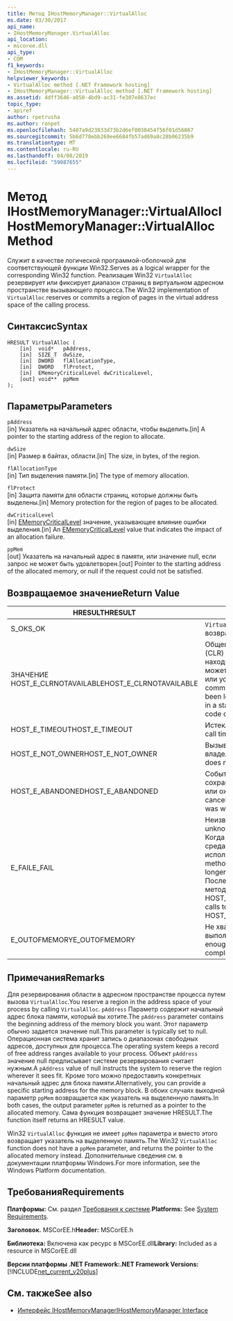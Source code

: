 ```yaml
---
title: Метод IHostMemoryManager::VirtualAlloc
ms.date: 03/30/2017
api_name:
- IHostMemoryManager.VirtualAlloc
api_location:
- mscoree.dll
api_type:
- COM
f1_keywords:
- IHostMemoryManager::VirtualAlloc
helpviewer_keywords:
- VirtualAlloc method [.NET Framework hosting]
- IHostMemoryManager::VirtualAlloc method [.NET Framework hosting]
ms.assetid: 4dff3646-a050-4bd9-ac31-fe307e8637ec
topic_type:
- apiref
author: rpetrusha
ms.author: ronpet
ms.openlocfilehash: 5407a9d23833d73b2d6ef0038454f56f01d56867
ms.sourcegitcommit: 5b6d778ebb269ee6684fb57ad69a8c28b06235b9
ms.translationtype: MT
ms.contentlocale: ru-RU
ms.lasthandoff: 04/08/2019
ms.locfileid: "59087655"
---
```

# <a name="ihostmemorymanagervirtualalloc-method"></a><span data-ttu-id="3fd14-102">Метод IHostMemoryManager::VirtualAlloc</span><span class="sxs-lookup"><span data-stu-id="3fd14-102">IHostMemoryManager::VirtualAlloc Method</span></span>
<span data-ttu-id="3fd14-103">Служит в качестве логической программой-оболочкой для соответствующей функции Win32.</span><span class="sxs-lookup"><span data-stu-id="3fd14-103">Serves as a logical wrapper for the corresponding Win32 function.</span></span> <span data-ttu-id="3fd14-104">Реализация Win32 `VirtualAlloc` резервирует или фиксирует диапазон страниц в виртуальном адресном пространстве вызывающего процесса.</span><span class="sxs-lookup"><span data-stu-id="3fd14-104">The Win32 implementation of `VirtualAlloc` reserves or commits a region of pages in the virtual address space of the calling process.</span></span>  
  
## <a name="syntax"></a><span data-ttu-id="3fd14-105">Синтаксис</span><span class="sxs-lookup"><span data-stu-id="3fd14-105">Syntax</span></span>  
  
```  
HRESULT VirtualAlloc (  
    [in]  void*   pAddress,  
    [in]  SIZE_T  dwSize,  
    [in]  DWORD   flAllocationType,  
    [in]  DWORD   flProtect,  
    [in]  EMemoryCriticalLevel dwCriticalLevel,  
    [out] void**  ppMem  
);  
```  
  
## <a name="parameters"></a><span data-ttu-id="3fd14-106">Параметры</span><span class="sxs-lookup"><span data-stu-id="3fd14-106">Parameters</span></span>  
 `pAddress`  
 <span data-ttu-id="3fd14-107">[in] Указатель на начальный адрес области, чтобы выделить.</span><span class="sxs-lookup"><span data-stu-id="3fd14-107">[in] A pointer to the starting address of the region to allocate.</span></span>  
  
 `dwSize`  
 <span data-ttu-id="3fd14-108">[in] Размер в байтах, области.</span><span class="sxs-lookup"><span data-stu-id="3fd14-108">[in] The size, in bytes, of the region.</span></span>  
  
 `flAllocationType`  
 <span data-ttu-id="3fd14-109">[in] Тип выделения памяти.</span><span class="sxs-lookup"><span data-stu-id="3fd14-109">[in] The type of memory allocation.</span></span>  
  
 `flProtect`  
 <span data-ttu-id="3fd14-110">[in] Защита памяти для области страниц, которые должны быть выделены.</span><span class="sxs-lookup"><span data-stu-id="3fd14-110">[in] Memory protection for the region of pages to be allocated.</span></span>  
  
 `dwCriticalLevel`  
 <span data-ttu-id="3fd14-111">[in] [EMemoryCriticalLevel](../../../../docs/framework/unmanaged-api/hosting/ememorycriticallevel-enumeration.md) значение, указывающее влияние ошибки выделения.</span><span class="sxs-lookup"><span data-stu-id="3fd14-111">[in] An [EMemoryCriticalLevel](../../../../docs/framework/unmanaged-api/hosting/ememorycriticallevel-enumeration.md) value that indicates the impact of an allocation failure.</span></span>  
  
 `ppMem`  
 <span data-ttu-id="3fd14-112">[out] Указатель на начальный адрес в памяти, или значение null, если запрос не может быть удовлетворен.</span><span class="sxs-lookup"><span data-stu-id="3fd14-112">[out] Pointer to the starting address of the allocated memory, or null if the request could not be satisfied.</span></span>  
  
## <a name="return-value"></a><span data-ttu-id="3fd14-113">Возвращаемое значение</span><span class="sxs-lookup"><span data-stu-id="3fd14-113">Return Value</span></span>  
  
|<span data-ttu-id="3fd14-114">HRESULT</span><span class="sxs-lookup"><span data-stu-id="3fd14-114">HRESULT</span></span>|<span data-ttu-id="3fd14-115">Описание</span><span class="sxs-lookup"><span data-stu-id="3fd14-115">Description</span></span>|  
|-------------|-----------------|  
|<span data-ttu-id="3fd14-116">S_OK</span><span class="sxs-lookup"><span data-stu-id="3fd14-116">S_OK</span></span>|`VirtualAlloc` <span data-ttu-id="3fd14-117">успешно возвращен.</span><span class="sxs-lookup"><span data-stu-id="3fd14-117">returned successfully.</span></span>|  
|<span data-ttu-id="3fd14-118">ЗНАЧЕНИЕ HOST_E_CLRNOTAVAILABLE</span><span class="sxs-lookup"><span data-stu-id="3fd14-118">HOST_E_CLRNOTAVAILABLE</span></span>|<span data-ttu-id="3fd14-119">Общеязыковая среда выполнения (CLR) не был загружен в процесс или находится в состоянии, в котором не может выполнять управляемый код или успешно обработать вызов.</span><span class="sxs-lookup"><span data-stu-id="3fd14-119">The common language runtime (CLR) has not been loaded into a process, or the CLR is in a state in which it cannot run managed code or process the call successfully.</span></span>|  
|<span data-ttu-id="3fd14-120">HOST_E_TIMEOUT</span><span class="sxs-lookup"><span data-stu-id="3fd14-120">HOST_E_TIMEOUT</span></span>|<span data-ttu-id="3fd14-121">Истекло время ожидания вызова.</span><span class="sxs-lookup"><span data-stu-id="3fd14-121">The call timed out.</span></span>|  
|<span data-ttu-id="3fd14-122">HOST_E_NOT_OWNER</span><span class="sxs-lookup"><span data-stu-id="3fd14-122">HOST_E_NOT_OWNER</span></span>|<span data-ttu-id="3fd14-123">Вызывающий объект не является владельцем блокировки.</span><span class="sxs-lookup"><span data-stu-id="3fd14-123">The caller does not own the lock.</span></span>|  
|<span data-ttu-id="3fd14-124">HOST_E_ABANDONED</span><span class="sxs-lookup"><span data-stu-id="3fd14-124">HOST_E_ABANDONED</span></span>|<span data-ttu-id="3fd14-125">Событие было отменено с сохранением заблокированный поток или ожидал волокон.</span><span class="sxs-lookup"><span data-stu-id="3fd14-125">An event was canceled while a blocked thread or fiber was waiting on it.</span></span>|  
|<span data-ttu-id="3fd14-126">E_FAIL</span><span class="sxs-lookup"><span data-stu-id="3fd14-126">E_FAIL</span></span>|<span data-ttu-id="3fd14-127">Неизвестный Разрушительный сбой.</span><span class="sxs-lookup"><span data-stu-id="3fd14-127">An unknown catastrophic failure occurred.</span></span> <span data-ttu-id="3fd14-128">Когда метод вернет значение E_FAIL, среда CLR больше не может использоваться в процессе.</span><span class="sxs-lookup"><span data-stu-id="3fd14-128">When a method returns E_FAIL, the CLR is no longer usable within the process.</span></span> <span data-ttu-id="3fd14-129">Последующие вызовы к размещению методы возвращают значение HOST_E_CLRNOTAVAILABLE.</span><span class="sxs-lookup"><span data-stu-id="3fd14-129">Subsequent calls to hosting methods return HOST_E_CLRNOTAVAILABLE.</span></span>|  
|<span data-ttu-id="3fd14-130">E_OUTOFMEMORY</span><span class="sxs-lookup"><span data-stu-id="3fd14-130">E_OUTOFMEMORY</span></span>|<span data-ttu-id="3fd14-131">Не хватает памяти была доступна для выполнения запроса на выделение</span><span class="sxs-lookup"><span data-stu-id="3fd14-131">Not enough memory was available to complete the allocation request</span></span>|  
  
## <a name="remarks"></a><span data-ttu-id="3fd14-132">Примечания</span><span class="sxs-lookup"><span data-stu-id="3fd14-132">Remarks</span></span>  
 <span data-ttu-id="3fd14-133">Для резервирования области в адресном пространстве процесса путем вызова `VirtualAlloc`.</span><span class="sxs-lookup"><span data-stu-id="3fd14-133">You reserve a region in the address space of your process by calling `VirtualAlloc`.</span></span> <span data-ttu-id="3fd14-134">`pAddress` Параметр содержит начальный адрес блока памяти, который вы хотите.</span><span class="sxs-lookup"><span data-stu-id="3fd14-134">The `pAddress` parameter contains the beginning address of the memory block you want.</span></span> <span data-ttu-id="3fd14-135">Этот параметр обычно задается значение null.</span><span class="sxs-lookup"><span data-stu-id="3fd14-135">This parameter is typically set to null.</span></span> <span data-ttu-id="3fd14-136">Операционная система хранит запись о диапазонах свободных адресов, доступных для процесса.</span><span class="sxs-lookup"><span data-stu-id="3fd14-136">The operating system keeps a record of free address ranges available to your process.</span></span> <span data-ttu-id="3fd14-137">Объект `pAddress` значение null предписывает системе резервирования считает нужным.</span><span class="sxs-lookup"><span data-stu-id="3fd14-137">A `pAddress` value of null instructs the system to reserve the region wherever it sees fit.</span></span> <span data-ttu-id="3fd14-138">Кроме того можно предоставить конкретных начальный адрес для блока памяти.</span><span class="sxs-lookup"><span data-stu-id="3fd14-138">Alternatively, you can provide a specific starting address for the memory block.</span></span> <span data-ttu-id="3fd14-139">В обоих случаях выходной параметр `ppMem` возвращается как указатель на выделенную память.</span><span class="sxs-lookup"><span data-stu-id="3fd14-139">In both cases, the output parameter `ppMem` is returned as a pointer to the allocated memory.</span></span> <span data-ttu-id="3fd14-140">Сама функция возвращает значение HRESULT.</span><span class="sxs-lookup"><span data-stu-id="3fd14-140">The function itself returns an HRESULT value.</span></span>  
  
 <span data-ttu-id="3fd14-141">Win32 `VirtualAlloc` функция не имеет `ppMem` параметра и вместо этого возвращает указатель на выделенную память.</span><span class="sxs-lookup"><span data-stu-id="3fd14-141">The Win32 `VirtualAlloc` function does not have a `ppMem` parameter, and returns the pointer to the allocated memory instead.</span></span> <span data-ttu-id="3fd14-142">Дополнительные сведения см. в документации платформы Windows.</span><span class="sxs-lookup"><span data-stu-id="3fd14-142">For more information, see the Windows Platform documentation.</span></span>  
  
## <a name="requirements"></a><span data-ttu-id="3fd14-143">Требования</span><span class="sxs-lookup"><span data-stu-id="3fd14-143">Requirements</span></span>  
 <span data-ttu-id="3fd14-144">**Платформы:** См. раздел [Требования к системе](../../../../docs/framework/get-started/system-requirements.md).</span><span class="sxs-lookup"><span data-stu-id="3fd14-144">**Platforms:** See [System Requirements](../../../../docs/framework/get-started/system-requirements.md).</span></span>  
  
 <span data-ttu-id="3fd14-145">**Заголовок.** MSCorEE.h</span><span class="sxs-lookup"><span data-stu-id="3fd14-145">**Header:** MSCorEE.h</span></span>  
  
 <span data-ttu-id="3fd14-146">**Библиотека:** Включена как ресурс в MSCorEE.dll</span><span class="sxs-lookup"><span data-stu-id="3fd14-146">**Library:** Included as a resource in MSCorEE.dll</span></span>  
  
 **<span data-ttu-id="3fd14-147">Версии платформы .NET Framework:</span><span class="sxs-lookup"><span data-stu-id="3fd14-147">.NET Framework Versions:</span></span>** [!INCLUDE[net_current_v20plus](../../../../includes/net-current-v20plus-md.md)]  
  
## <a name="see-also"></a><span data-ttu-id="3fd14-148">См. также</span><span class="sxs-lookup"><span data-stu-id="3fd14-148">See also</span></span>

- [<span data-ttu-id="3fd14-149">Интерфейс IHostMemoryManager</span><span class="sxs-lookup"><span data-stu-id="3fd14-149">IHostMemoryManager Interface</span></span>](../../../../docs/framework/unmanaged-api/hosting/ihostmemorymanager-interface.md)
